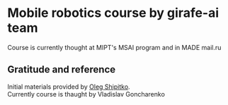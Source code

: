# Mobile robotics course by girafe-ai team

Course is currently thought at MIPT's MSAI program and in MADE mail.ru

## Gratitude and reference

Initial materials provided by [Oleg Shipitko](https://www.oleg-shipitko.com/).\
Currently course is thaught by Vladislav Goncharenko
